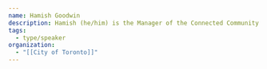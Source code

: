 ```yaml
---
name: Hamish Goodwin
description: Hamish (he/him) is the Manager of the Connected Community team. He is a Registered Professional Planner with expertise in public policy at the intersection of Intelligent Communities, Urban Planning, and Municipal Regulation.
tags:
  - type/speaker
organization:
  - "[[City of Toronto]]"
---
```

